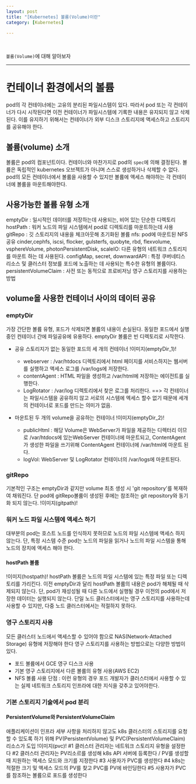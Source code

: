 ```yaml
---
layout: post
title: "[Kubernetes] 볼륨(Volume)이란"
category: [Kubernetes]

---
```

<br>
 
`볼륨(Volume)`에 대해 알아보자
<!-- more -->

<hr>  


# 컨테이너 환경에서의 볼륨

pod의 각 컨테이너에는 고유의 분리된 파일시스템이 있다. 
따라서 pod 또는 각 컨테이너가 다시 시작된다면 이전 컨테이너가 파일시스템에 기록한 내용은 유지되지 않고 삭제된다.
이를 유지하기 위해서는 컨테이너가 외부 디스크 스토리지에 액세스하고 스토리지를 공유해야 한다.

## 볼륨(volume) 소개

볼륨은 pod의 컴포넌트이다. 컨테이너와 마찬가지로 pod의 `spec`에 의해 결정된다.
볼륨은 독립적인 kubernetes 오브젝트가 아니며 스스로 생성하거나 삭제할 수 없다.
pod의 모든 컨테이너에서 볼륨을 사용할 수 있지만 볼륨에 액세스 해야하는 각 컨테이너에 볼륨을 마운트해야한다.

## 사용가능한 볼륨 유형 소개

emptyDir : 일시적인 데이터를 저장하는데 사용되는, 비어 있는 단순한 디렉토리
hostPath : 워커 노드의 파일 시스템에서 pod로 디렉토리를 마운트하는데 사용
gitRepo : 깃 스토리지의 내용을 체크아웃해 초기화된 볼륨
nfs: pod에 마운트된 NFS 공유
cinder,cephfs, iscsi, flocker, gulsterfs, quobyte, rbd, flexvolume, vsphereVolume, photonPersistentDisk, scaleIO: 다른 유형의 네트워크 스토리지를 마운트 하는 데 사용된다.
configMap, secret, downwardAPI : 특정 쿠버네티스 리소스 및 클러스터 정보를 포드에 노출하는 데 사용되는 특수한 유형의 볼륨이다.
persistentVolumeClaim : 사전 또는 동적으로 프로비저닝 영구 스토리지를 사용하는 방법


## volume을 사용한 컨테이너 사이의 데이터 공유

### emptyDir
가장 간단한 볼륨 유형, 포드가 삭제되면 볼륨의 내용이 손실된다.
동일한 포드에서 실행 중인 컨테이너 간에 파일공유에 유용하다.
emptyDir 볼륨은 빈 디렉토리로 시작한다.

- 공유 스토리지가 없는 동일한 포드의 세 개의 컨테이너
!이미지(emptyDir_1)!
    - webserver : /var/htdocs 디렉토리에서 html 페이지를 서비스하지는 웹서버를 실행하고 액세스 로그를 /var/logs에 저장한다.
    - contentAgent : HTML 파일을 생성하고 /var/html에 저장하는 에이전트를 실행한다.
    - LogRotator : /var/log 디렉토리에서 찾은 로그를 처리한다.
==> 각 컨테이너는 파일시스템을 공유하지 않고 서로의 시스템에 엑세스 할수 없기 때문에 세개의 컨테이너로 포드를 만드는 의미가 없음.

- 마운트된 두 개의 volume을 공유하는 컨테이너
!이미지(emptyDir_2)!
    - publicHtml : 해당 Volume은 WebServer가 파일을 제공하는 디렉터리 이므로 /var/htdocs에 있는WebServer 컨테이너에 마운트되고, ContentAgent가 생성한 파일을 쓰기위해 ContentAgent 컨테이너에 /var/html에 마운트 된다.
    - logVol: WebServer 및 LogRotator 컨테이너의 /var/logs에 마운트된다.

### gitRepo
기본적인 구조는 emptyDir과 같지만 volume 최초 생성 시 'git repository'를 복재하여 채워진다. 단 pod에 gitRepo볼륨이 생성된 후에는 참조하는 git repository와 동기화 되지 않는다.
!이미지(gitpath)!

### 워커 노드 파일 시스템에 액세스 하기
대부분의 pod는 호스트 노드를 인식하지 못하므로 노드의 파일 시스템에 액세스 하지 않는다.
단, 특정 시스템 수준 pod는 노드의 파일을 읽거나 노드의 파일 시스템을 통해 노드의 장치에 액세스 해야 한다.

#### hostPath 볼륨
!이미지(hostpath)!
hostPath 볼륨은 노드의 파일 시스템에 있는 특정 파일 또는 디렉토리를 가리킨다.
이전 emptyDir과 달리 hostPath 볼륨의 내용은 pod가 해체될 때 삭제되지 않는다.
단, pod가 재성성될 때 다른 노드에서 실행될 경우 이전의 pod에서 저장한 데이터는 실행되지 않는다.
단일 노드 클러스터에서는 영구 스토리지를 사용하는데 사용할 수 있지만, 다중 노드 클러스터에서는 적절하지 못하다.

### 영구 스토리지 사용
모든 클러스터 노드에서 액세스할 수 있어야 함으로 NAS(Network-Attached Storage) 유형에 저장해야 한다
영구 스토리지를 사용하는 방법으로는 다양한 방법이 있다.
 - 포드 볼륨에서 GCE 영구 디스크 사용
 - 기본 영구 스토리지에서 다른 볼륨의 유형 사용(AWS EC2)
 - NFS 볼륨 사용
 단점 : 이런 유형의 경우 포드 개발자가 클러스터에서 사용할 수 있는 실제 네트워크 스토리지 인프라에 대한 지식을 갖추고 있어야한다.

### 기본 스토리지 기술에서 pod 분리
#### PersistentVolume와 PersistentVolumeClaim
애플리케이션이 인프라 세부 사항을 처리하지 않고도 k8s 클러스터의 스토리지를 요청할 수 있도록 하기 위해 PV(PersistentVolume) 및 PVC(PersistentVolumeClaim) 리소스가 도입
!이미지(pvc)!
#1  클러스터 관리자는 네트워크 스토리지 유형을 설정한다
#2  클러스터 관리자는 PV리소르를 생성해 k8s API 서버에 등록한다 / PV를 생성할 때 지원하는 액세스 모드와 크기를 지정한다
#3  사용자가 PVC를 생성한다
#4  k8s는 적절한 크기 및 액세스 모드의 PV를 찾고 PVC를 PV에 바인딩한다
#5  사용자가 PVC를 참조하는 볼륨으로 포드를 생성한다